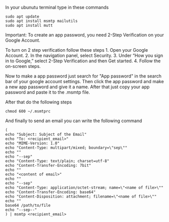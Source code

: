 In your ubunutu terminal type in these commands

	sudo apt update
	sudo apt install msmtp mailutils
 	sudo apt install mutt


Important: To create an app password, you need 2-Step Verification on your Google Account.

To turn on 2 step verification follow these steps
	1. Open your Google Account.
	2. In the navigation panel, select Security.
	3. Under “How you sign in to Google,” select 2-Step Verification and then Get started.
	4. Follow the on-screen steps.

Now to make a app password just search for "App password" in the search bar of your google account settings. Then click the app password and make a new app password and give it a name. After that just copy your app password and paste it to the .msmtp file. 


After that do the following steps

	chmod 600 ~/.msmtprc

And finally to send an email you can write the following command

 	(
	echo "Subject: Subject of the Email"
	echo "To: <recipient_email>"
	echo "MIME-Version: 1.0"
	echo "Content-Type: multipart/mixed; boundary=\"sep\""
	echo ""
	echo "--sep"
	echo "Content-Type: text/plain; charset=utf-8"
	echo "Content-Transfer-Encoding: 7bit"
	echo ""
	echo "<content of email>"
	echo ""
	echo "--sep"
	echo "Content-Type: application/octet-stream; name=\"<name of file>\""
	echo "Content-Transfer-Encoding: base64"
	echo "Content-Disposition: attachment; filename=\"<name of file>\""
	echo ""
	base64 /path/to/file
	echo "--sep--"
	) | msmtp <recipient_email>


	
